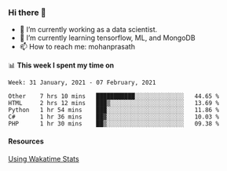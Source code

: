 ### Hi there 👋

- 🔭 I’m currently working as a data scientist.
- 🌱 I’m currently learning tensorflow, ML, and MongoDB
- 📫 How to reach me: mohanprasath

📊 **This week I spent my time on**
<!--START_SECTION:waka-->
```text
Week: 31 January, 2021 - 07 February, 2021

Other    7 hrs 10 mins   ███████████░░░░░░░░░░░░░░   44.65 % 
HTML     2 hrs 12 mins   ███▒░░░░░░░░░░░░░░░░░░░░░   13.69 % 
Python   1 hr 54 mins    ███░░░░░░░░░░░░░░░░░░░░░░   11.86 % 
C#       1 hr 36 mins    ██▓░░░░░░░░░░░░░░░░░░░░░░   10.03 % 
PHP      1 hr 30 mins    ██▒░░░░░░░░░░░░░░░░░░░░░░   09.38 % 
```
<!--END_SECTION:waka-->

#### Resources
[Using Wakatime Stats](https://github.com/marketplace/actions/waka-readme)
